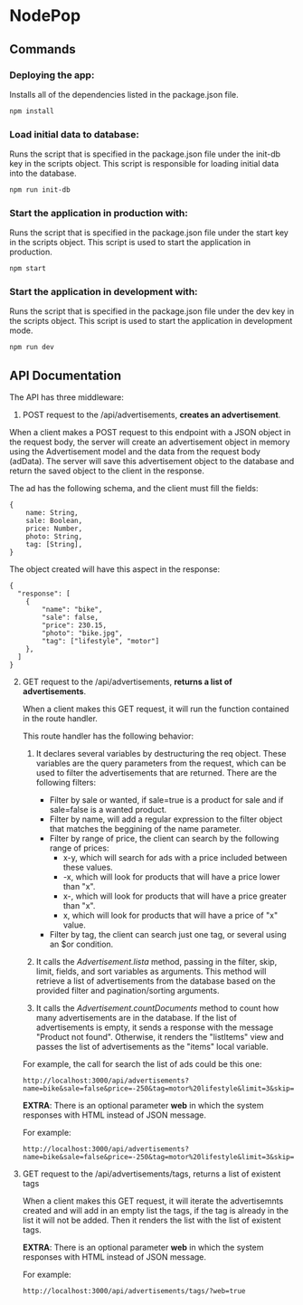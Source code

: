 # NodePop

## Commands

### Deploying the app:

Installs all of the dependencies listed in the package.json file.

```sh
npm install
```

### Load initial data to database:

Runs the script that is specified in the package.json file under the init-db key in the scripts object.
This script is responsible for loading initial data into the database.

```sh
npm run init-db
```

### Start the application in production with:

Runs the script that is specified in the package.json file under the start key in the scripts object.
This script is used to start the application in production.

```sh
npm start
```

### Start the application in development with:

Runs the script that is specified in the package.json file under the dev key in the scripts object.
This script is used to start the application in development mode.

```sh
npm run dev
```

## API Documentation

The API has three middleware:

1) POST request to the /api/advertisements, **creates an advertisement**.

When a client makes a POST request to this endpoint with a JSON object in the request body, the server will create an advertisement object in memory using the Advertisement model and the data from the request body (adData). The server will save this advertisement object to the database and return the saved object to the client in the response.

The ad has the following schema, and the client must fill the fields:
```
{
    name: String,
    sale: Boolean,
    price: Number,
    photo: String,
    tag: [String],
}
```

The object created will have this aspect in the response:
```
{
  "response": [
    {
        "name": "bike",
        "sale": false,
        "price": 230.15,
        "photo": "bike.jpg",
        "tag": ["lifestyle", "motor"]
    },
  ]
}
```

2) GET request to the /api/advertisements, **returns a list of advertisements**.

    When a client makes this GET request, it will run the function contained in the route handler.

    This route handler has the following behavior:

    1) It declares several variables by destructuring the req object. These variables are the query parameters from the request, which can be used to filter the advertisements that are returned. There are the following filters:
        - Filter by sale or wanted, if sale=true is a product for sale and if sale=false is a wanted product.
        - Filter by name, will add a regular expression to the filter object that matches the beggining of the name parameter.
        - Filter by range of price, the client can search by the following range of prices:
            * x-y, which will search for ads with a price included between these values.
            * -x, which will look for products that will have a price lower than "x".
            * x-, which will look for products that will have a price greater than "x".
            * x, which will look for products that will have a price of "x" value.
        - Filter by tag, the client can search just one tag, or several using an $or condition.

    2) It calls the *Advertisement.lista* method, passing in the filter, skip, limit, fields, and sort variables as arguments. This method will retrieve a list of advertisements from the database based on the provided filter and pagination/sorting arguments.

    3) It calls the *Advertisement.countDocuments* method to count how many advertisements are in the database.
    If the list of advertisements is empty, it sends a response with the message "Product not found". Otherwise, it renders the "listItems" view and passes the list of advertisements as the "items" local variable.

    For example, the call for search the list of ads could be this one:

    ```
    http://localhost:3000/api/advertisements?name=bike&sale=false&price=-250&tag=motor%20lifestyle&limit=3&skip=0&sort=price
    ```

    **EXTRA**: There is an optional parameter **web** in which the system responses with HTML instead of JSON message.

    For example:
    ```
    http://localhost:3000/api/advertisements?name=bike&sale=false&price=-250&tag=motor%20lifestyle&limit=3&skip=0&sort=price&web=true
    ```

3) GET request to the /api/advertisements/tags, returns a list of existent tags

    When a client makes this GET request, it will iterate the advertisemnts created and will add in an empty list the tags,
    if the tag is already in the list it will not be added. Then it renders the list with the list of existent tags.

    **EXTRA**: There is an optional parameter **web** in which the system responses with HTML instead of JSON message.

     For example:
    ```
    http://localhost:3000/api/advertisements/tags/?web=true